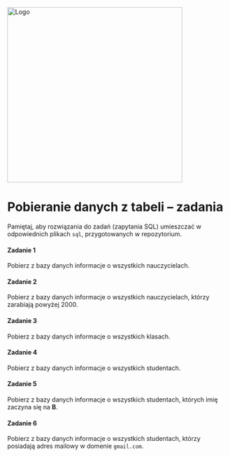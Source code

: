 <img alt="Logo" src="http://coderslab.pl/svg/logo-coderslab.svg" width="400">

#  Pobieranie danych z tabeli – zadania

Pamiętaj, aby rozwiązania do zadań (zapytania SQL) umieszczać w odpowiednich plikach `sql`, przygotowanych w repozytorium.

#### Zadanie 1
Pobierz z bazy danych informacje o wszystkich nauczycielach.  


#### Zadanie 2
Pobierz z bazy danych informacje o wszystkich nauczycielach, którzy zarabiają powyżej 2000.  


#### Zadanie 3
Pobierz z bazy danych informacje o wszystkich klasach.  


#### Zadanie 4
Pobierz z bazy danych informacje o wszystkich studentach.  


#### Zadanie 5
Pobierz z bazy danych informacje o wszystkich studentach, których imię zaczyna się na **B**.  


#### Zadanie 6
Pobierz z bazy danych informacje o wszystkich studentach, którzy posiadają adres mailowy w domenie `gmail.com`.
